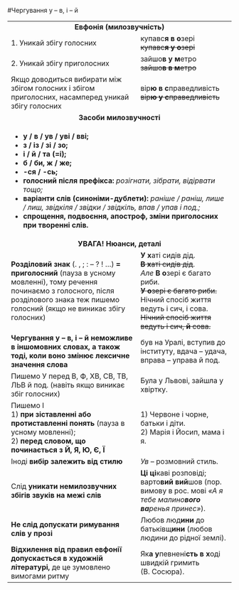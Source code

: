 #Чергування у – в, і – й

<table>
  <tr>
  <td colspan="2"><b><center>Евфонія (милозвучність)</center></b></td>
  </tr>
  <tr>
  <td>1. Уникай збігу голосних</td>
  <td>купавс<b>я в о</b>зері<br>
    <strike>купавс<b>я у о</b>зері</strike></td>
  </tr>
   <tr>
  <td>2. Уникай збігу приголосних</td>
  <td>зайшо<b>в у м</b>етро<br>
    <strike>зайшо<b>в в м</b>етро</strike></td>
  </tr>
   <tr>
  <td>Якщо доводиться вибирати між збігом голосних і збігом приголосних, насамперед уникай збігу голосних</td>
  <td>вір<b>ю в с</b>праведливість<br>
    <strike>вір<b>ю у с</b>праведливість</strike></td>
  </tr>
  <tr>
  <td colspan="2"><center><b>Засоби милозвучності</b></center></td>
  </tr>
  <tr>
  <td colspan="2">
  <ul>
  <li><b>у / в / ув / уві / вві;</b></li>
  <li><b>з / із / зі / зо;</b></li>
  <li><b>і / й / та (=і);</b></li>
  <li><b>б / би, ж / же;</b></li>
  <li><b>-ся / -сь;</b></li>
  <li><b>голосний після префікса:</b> <i>розігнати, зібрати, відірвати тощо;</i></li>
  <li><b>варіанти слів (синоніми-дублети):</b> <i>раніше / раніш, лише / лиш, звідкіля / звідки / звідкіль, впав / упав і под.;</i></li>
  <li><b>спрощення, подвоєння, апостроф, зміни приголосних при творенні слів.</b></li>
  </ul>
  </tr>
  <tr>
  <td colspan="2"><center><b>УВАГА! Нюанси, деталі</b></center></td>
  </tr>
  <tr>
  <td><b>Розділовий знак</b> (. , ; : – ? ! …) <b>= приголосний</b> (пауза в усному мовленні), тому речення починаємо з голосного, після розділового знака теж пишемо голосний (якщо не виникає збігу голосних)</td>
  <td><b>У х</b>аті сидів дід.<br>
    <strike><b>В х</b>аті сидів дід</strike>.<br>
    <i>Але</i> <b>В о</b>зері є багато риби.<br>
    <strike><b>У о</b>зері є багато риби.</strike><br>
    Нічний спосіб життя ведуть і сич, і сова.<br>
    <strike>Нічний спосіб життя ведуть і сич, <b>й</b> сова.</strike></td>
  </tr>
  <tr>
  <td><b>Чергування у – в, і – й неможливе в іншомовних словах, а також тоді, коли воно змінює лексичне значення слова</b></td>
  <td>був на Уралі, вступив до інституту, вдача – удача, вправа – управа й под.</td>
  </tr>
  <tr>
    <td>Пишемо У перед В, Ф, ХВ, СВ, ТВ, ЛЬВ й под. (навіть якщо виникає збіг голосних)</td>
    <td>Була у Львові, зайшла у хвіртку.</td>
  </tr>
  <tr>
    <td>Пишемо І<br>
    1) <b>при зіставленні або протиставленні понять</b> (пауза в усному мовленні);<br>
    2) <b>перед словом, що починається з Й, Я, Ю, Є, Ї</b>
    </td>
    <td>
      1) Червоне і чорне, батьки і діти.<br>
      2) Марія і Йосип, мама і я.
    </td>
  </tr>
  <tr>
    <td>Іноді <b>вибір залежить від стилю</b></td>
    <td><i>Ув</i> – розмовний стиль.</td>
  </tr>
  <tr>
    <td>Слід <b>уникати немилозвучних збігів звуків на межі слів</b></td>
    <td><b>Ці ці</b>каві розповіді; варто<b>вий вий</b>шов (пор. вимову в рос. мові <i>«А я тебе малино<b>вого ва</b>ренья принес»</i>).</td>
  </tr>
  <tr>
    <td><b>Не слід допускати римування слів у прозі</b></td>
    <td>Любов люд<b>ини</b> до батьківщ<b>ини</b> (любов людини до рідної землі).</td>
  </tr>
  <tr>
    <td><b>Відхилення від правил евфонії допускається в художній літературі,</b> де це зумовлено вимогами ритму</td>
    <td>Як<b>а у</b>певнені<b>сть в х</b>оді швидкій гримить (В. Сосюра).</td>
  </tr>
</table>
